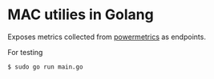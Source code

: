 MAC utilies in Golang
=====================

Exposes metrics collected from [powermetrics](https://www.unix.com/man-page/osx/1/powermetrics/) as endpoints.

For testing

    $ sudo go run main.go
